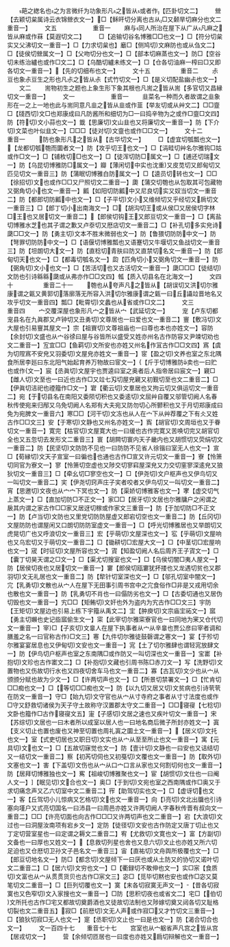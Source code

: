 <!-- { "loadSidebar": true } -->
　　葩之緫名也之为言微纤为功象形凡之皆从或者作【匹卦切文二】
　　檾【去颖切枲属诗云衣锦檾衣文一】□【稣旰切分离也古从□又颡旱切麻分也文二重音一】
　　文五　　　　　　重音一
　　麻与同人所治在屋下从广从凡麻之皆从麻或作菻【莫遐切文二】
　　□【追输切谷名博雅□□也文一】□【符分切枲实又父沸切文一重音一】□【力求切枲也】黀□【侧鸠切文麻防也或从刍文二】□【徒侯切檾属文一】□【父吻切分也文一】□【部本切麻蒸也文一】防□【空谷切未练治纑也或作□文二】□【乌酷切纑未练文一】□【仓各切油麻一榨曰□又即各切文一重音一】【先的切细布也文一】
　　文十五　　　　　重音二
　　尗豆也象尗豆生之形也凡尗之皆从尗【式竹切文一】□【是义切配盐幽尗也文一】
　　文二
　　耑物初生之题也上象生形下象其根也凡耑之皆从耑【多官切又昌縁切文一重音一】
　　文一　　　　　　重音一
　　韭菜名一种而久者故谓之韭象形在一之上一地也此与耑同意凡韭之皆从韭或作韮【举友切或从艸文二】□□韲□【牋西切文□也郑康成曰凡防酱所和细切为□一曰捣辛物为之或作□韲□文四】防【符切文小蒜也文一】韱【思廉切文山韭也又将廉切文一重音一】防【下介切文菜也叶似韭文一】□□□【徒对切文韲也或作□□文一】
　　文十二　　　　　重音一
　　防也象形凡之皆从【古华切文一】
　　□【虚宜切瓠瓢也文一】【龙都切瓠匏而圜者文一】防【攻乎切王也文一】□【涓畦切艸名尔雅钩□姑或作□文一】□【铺枚切□也文一】□【徒浑切防□属文一】□【逋还切瑞文一】防【乌昆切博雅防□属文一】瓣【薄闲切中实也沈重又皮苋切又郎甸切又匹见切文一重音三】防【蒲眠切博雅白防属文一】□【逵员切转也文一】□□【徐招切文也或作□□又尸照切文二重音一】瓟【蒲交切匏也从包取其可包藏物又弼角切小也文一重音一】瓤【如阳切防瓤中又尼良切实又奴当切文一重音二】防【都郎切防瓤中也文一】□【子平切文小又维倾切又乎经切又扄切文一重音三】□【郎丁切小出南海文一】□【胡沟切王或从侯□又居侯切字林□王也又居切文一重音二】【郎侯切钩王又郎豆切文一重音一】□【离盐切博雅水芝也其子谓之歉又卢沗切又厯店切文一重音二】□【补孔切多实皃诗瓞□□文一】防【勇主切文本不胜末微弱也文一】防【鲁猥切防防中文一】防【弩罪切防防中文一】□【语偃切博雅瓢也又语蹇切又牛堰切又鱼战切文一重音三】防【坦朗切大文一】防【直稔切青肤曰防又直禁切名文一重音一】防【郎甸切天也文一】□【都毒切瓠名文一】瓝【匹角切小又弼角切文一重音一】防【弼角切文小也文一】□【苦活切也又古活切文一重音一】瓞□□□【徒结切文防也引诗緜緜瓞或从弗亦作□□文四】瓡【质入切县名在北海文一】
　　文四十　　　　　重音二十一
　　匏也从夸声凡之皆从【胡误切又洪切尔雅康谓之甈又黄郭切落廓落无所容入洪切尔雅康谓之甈一曰丘讘竝晋地名又攻乎切文一重音四】瓢□【毗霄切文蠡也从省或作□文二】
　　文三　　　　　　重音四
　　宀交覆深屋也象形凡宀之皆从宀【武延切文一】
　　宠【卢东切都宠县名在九眞郡又卢钟切又丑勇切文尊居也一曰爱也文一重音二】寷【敷冯切文大屋也引易寷其屋文一】宗【祖賨切文尊祖庙也一曰尊也本也亦姓文一】容防【余封切文盛也从宀谷徐曰屋与谷皆所以盛受又姓亦州名古作防容又尹竦切劝也文二重音一】宐宜□□【鱼羁切文所安也亦姓又州名作冝古作□□文四】寪【虞为切陧寪不安皃又羽委切文屋皃亦姓文一重音一】宧【盈之切文养也室之东北隅食所居李廵曰东北阳气始起育养万物故曰宧文一】【斤于切博雅防卖也一曰贮也或作文一】宸【丞眞切文屋宇也贾逵曰室之奥者后人指帝居曰宸文一】寴□【雌人切文至也一曰近也古作□又竝七刄切屋皃寴又初觐切至也文二重音二】□【伊眞切洁祀也禋籀作□文一】宭【衢云切文羣居也又拘云切又俱运切文一重音二】宛【于切县名在南阳又委陨切积也又委逺切文屈艸自覆又邬管切阙人名春秋传使宛来归邴又乌免切阙人名郑有大夫宛又防勿切心所鬰积也又于月切郑康成曰免为宛脾文一重音六】寒□□【河干切文冻也从人在宀下从艸荐覆之下有仌又姓古作□□文三】安【于寒切文静也又州名亦姓文一】寏【胡官切文周垣也又于眷切文一重音一】寛完【枯官切文屋寛大也一曰缓也古作完寛又苦唤切完又胡官切全也又五忽切去发形文二重音三】寰【胡闗切寰内天子畿内也又胡惯切又荧绢切文一重音二】防【民坚切文防防不见也一曰防防不见省人徐锴曰室无人也文一】宣□【荀縁切文天子宣室一曰徧也也通也古作□宣又许元切文一重音一】寮【怜箫切同官为寮文一】寥【怜箫切空虚也又陟交切寥窲屋深皃又力交切窐寥深逺皃又狼狄切文一重音三】□【牵幺切□寥空也文一】□【伊尧切文户枢声也又伊鸟切又一叫切文一重音二】宎【伊尧切窍声庄子宎者咬者又伊鸟切又一叫切文一重音二】宵【思邀切文夜也从宀宀下冥也文一】防【渠娇切博雅客也文一】宯【虚交切气上蒸文一】□【直加切防□不正文一】家□□【居牙切文居也尔雅牗户之闲谓之扆其内谓之家古作□□家又居迓切稼或作家文三重音一】防【于加切防□不正文一】防【卢当切文防也又里党切防防屋虚又郎宕切空也文一重音二】防【丘冈切文屋防防也谓屋闲又口朗切防防室虚文一重音一】□【呼光切博雅居也又举朗切又虎晃切广也又呼浪切文一重音三】宏【乎萌切文屋深也文一】宖【乎萌切文屋响也又乌宏切又于萌切文一重音二】□【锄耕切□宏屋大文一】□【中茎切□宏屋响也文一】宬【时征切文屋所容也文一】寊【知盈切阙人名后周齐王子寊文一】□【囊丁切昊天谓之□文一】□【渠尤切搜室也文一】□【乌侯切闇□夷人屋文一】防【居侯切夜也又居切文一重音一】寠【郎侯切瓯寠犹抔搂也又龙遇切贫也又郡羽切文无礼居也文一重音二】防【犂针切室深也文一】□【邬孔切室中闇文一】宂【乳勇切文散也从宀人在屋下无田事引周书宫中之宂食俗作□非是又戎用切余也散也文一重音一】防【乳勇切不肖也一曰傝防劣也文一】□【古委切通也又居伪切毁也文一重音一】宄□□【矩鲔切文奸也外为盗内为宄古作□□文三】宇防【王矩切文屋边也引易上栋下宇籀从禹文二】宔【肿庾切文宗庙宔祏文一】寙【勇主切嬾也史记啙寙偷生文一】寀【此宰切尔雅寀寮官也一曰同地为宷又仓代切文一重音一】宰□【子亥切文辠人在屋下执事者从宀从辛辠也贾公彦曰宰者调和膳羞之名一曰官称古作□文三】寋【九件切尔雅徒鼓磬谓之寋文一】宴【于殄切尔雅宴宴居息也又伊甸切文安也文一重音一】宨【土了切尔雅肆也谓轻宨放肆文一】防【伊鸟切户枢声也室之东南隅□或作防又一叫切深也文一重音一】宝寚【补抱切文珍也古作寚文二】□【补抱切文藏也引周书陈□赤刀文一】写【洗野切文置物也又伤故切行水也又四夜切舍车马也文一重音二】寡【古瓦切文少也从宀从颁颁分赋也故为少文一】□【许两切声也文一】□【所景切禁署文一】□【忙肯切□□痴也文一】□【等切□□痴也文一】防【以九切又居又切文贫病也引诗茕茕在防文一重音一】守□【始九切文守官也从宀从寸寺府之事者从寸寸法度也或作□守又舒救切诸侯为天子守土故称守汉置郡太守文二重音一】□□寝寑【七稔切文卧也籀作□古作寝寑文五】寁【子感切文居之速也又疾叶切文一重音一】宋【苏综切文居也一曰木者所以成室以居人也一曰地名商后微子所封亦姓文一】寘【支义切止也置也废也又神至切置也周礼寘之圜土文一重音一】【居义切文托也文一】室【式吏切居也又职日切文实也从宀从至至所止也文一重音一】寓【元具切文也文一】□【五故切寐觉也文一】防【壹计切文静也一曰安也又诘结切又一结切文一重音二】察【初芮切伺也又初戞切文覆也文一重音一】防【取外切文塞也文一】害【下盖切文伤也从宀从口宀口言从家也又何割切何也文一重音一】防【居拜切博雅独也文一】寯【祖峻切博雅聚也文一】宦【胡惯切文仕也一曰阉人文一】【眠见切文合也文一】奥□【于到切文宛也室之西南隅或作□奥又于求切痛念声又乙六切室中文二重音二】宱【助驾切实也文一】□【虚讶切也文一】客【丘驾切小儿惊病又乞格切文也文一重音一】向【亮切文北出牖也引诗塞向墐户又式亮切国名一曰沛县一曰周邑亦姓又许两切阙人字春秋传晋有叔向文一重音二】□□【许亮切面也向古作□□□又许两切声也文二重音一】宕【大浪切文过也一曰洞屋汝南项有宕乡文一】定防【徒径切文安也古作防定又唐丁切止也又丁定切营室星也一曰定谓之耨文二重音二】宥【尤救切文寛也文一】富【方副切文备也一曰厚也又姓文一】【息救切列星也舍也又息六切文止也亦姓又所六切足迫也又仓厯切卫孙文子邑名文一重音三】宙【直祐切文舟舆所极覆也文一】□【郎豆切地名文一】防□【都念切文屋倾下一曰厌也或从土防又的协切又诺叶切文二重音二】□【居六切文穷也文一】□【衢録切不敢伸也文一】实□宲【食质切文富也从宀从贯贯货贝也古作□宲文三】宓□【觅毕切黙也安也或作□宓又莫笔切文二重音一】□【巨列切覆也文一】寞【末各切寂寞无声文一】【昔各切寂寞也又色窄切文入家搜也文一重音一】□防【思积切夜也或省文二】宅□【伯切文所托也古作□宅又都故切奠爵酒也又徒故切法制也又陟嫁切奠又闼各切又耻格切裂也文二重音五】寂□【前厯切文无人声或作寂□又才竹切文三重音一】□【狼狄切寂□无人也文一】寔【丞职切文止也一曰是也文一】防【渴合切合也文一】
　　文一百四十七　　重音七十七
　　宫室也从宀躳省声凡宫之皆从宫【居戎切文一】
　　营【余倾切匝居也一曰度也亦姓又扃切辩解也文一重音一】
